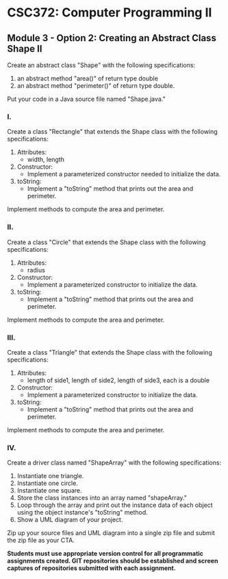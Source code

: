 # CSC372: Computer Programming II

## Module 3 - Option 2:  Creating an Abstract Class Shape II

Create an abstract class "Shape" with the following specifications:

1. an abstract method "area()" of return type double
2. an abstract method "perimeter()" of return type double.

Put your code in a Java source file named "Shape.java."

### I.

Create a class "Rectangle" that extends the Shape class with the following specifications:

1. Attributes:
   - width, length
2. Constructor:
   - Implement a parameterized constructor needed to initialize the data.
3. toString:
   - Implement a "toString" method that prints out the area and perimeter.

Implement methods to compute the area and perimeter.

### II.

Create a class "Circle" that extends the Shape class with the following specifications:

1. Attributes:
    - radius
2. Constructor:
   - Implement a parameterized constructor to initialize the data.
3. toString:
   - Implement a "toString" method that prints out the area and perimeter.

Implement methods to compute the area and perimeter.

### III.

Create a class "Triangle" that extends the Shape class with the following specifications:

1. Attributes:
    - length of side1, length of side2, length of side3, each is a double
2. Constructor:
   - Implement a parameterized constructor to initialize the data.
3. toString:
   - Implement a "toString" method that prints out the area and perimeter.
         
Implement methods to compute the area and perimeter.

### IV.

Create a driver class named "ShapeArray" with the following specifications:

1. Instantiate one triangle.
2. Instantiate one circle.
3. Instantiate one square.
4. Store the class instances into an array named "shapeArray."
5. Loop through the array and print out the instance data of each object
using the object instance's "toString" method.
6. Show a UML diagram of your project.

Zip up your source files and UML diagram into a single zip file and submit the zip file as your CTA.

**Students must use appropriate version control for all programmatic assignments created. GIT repositories should be established and screen captures of repositories submitted with each assignment.**